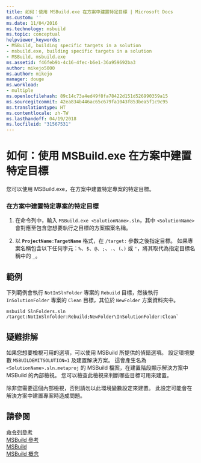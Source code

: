 ```yaml
---
title: 如何：使用 MSBuild.exe 在方案中建置特定目標 | Microsoft Docs
ms.custom: ''
ms.date: 11/04/2016
ms.technology: msbuild
ms.topic: conceptual
helpviewer_keywords:
- MSBuild, building specific targets in a solution
- msbuild.exe, building specific targets in a solution
- MSBuild, msbuild.exe
ms.assetid: f46feb9b-4c16-4fec-b6e1-36a959692ba3
author: mikejo5000
ms.author: mikejo
manager: douge
ms.workload:
- multiple
ms.openlocfilehash: 89c14c73a4ed49f8fa78422d151d526990359a15
ms.sourcegitcommit: 42ea834b446ac65c679fa1043f853bea5f1c9c95
ms.translationtype: HT
ms.contentlocale: zh-TW
ms.lasthandoff: 04/19/2018
ms.locfileid: "31567531"
---
```

# <a name="how-to-build-specific-targets-in-solutions-by-using-msbuildexe"></a>如何：使用 MSBuild.exe 在方案中建置特定目標
您可以使用 MSBuild.exe，在方案中建置特定專案的特定目標。  
  
### <a name="to-build-a-specific-target-of-a-specific-project-in-a-solution"></a>在方案中建置特定專案的特定目標  
  
1.  在命令列中，輸入 `MSBuild.exe <SolutionName>.sln`，其中 `<SolutionName>` 會對應至包含您想要執行之目標的方案檔案名稱。  
  
2. 以 **`ProjectName`**`:`**`TargetName`** 格式，在 `/target:` 參數之後指定目標。 如果專案名稱包含以下任何字元：`%`、`$`、`@`、`;`、`.`、`(`、`)` 或 `'`，將其取代為指定目標名稱中的 `_`。
  
## <a name="example"></a>範例  
 下列範例會執行 `NotInSlnFolder` 專案的 `Rebuild` 目標，然後執行 `InSolutionFolder` 專案的 `Clean` 目標，其位於 `NewFolder` 方案資料夾中。  
  
```
msbuild SlnFolders.sln /target:NotInSlnfolder:Rebuild;NewFolder\InSolutionFolder:Clean`
```

## <a name="troubleshooting"></a>疑難排解

如果您想要檢視可用的選項，可以使用 MSBuild 所提供的偵錯選項。 設定環境變數 `MSBUILDEMITSOLUTION=1` 及建置解決方案。 這會產生名為 `<SolutionName>.sln.metaproj` 的 MSBuild 檔案，在建置階段顯示解決方案中 MSBuild 的內部檢視。 您可以檢查此檢視來判斷哪些目標可用來建置。

除非您需要這個內部檢視，否則請勿以此環境變數設定來建置。 此設定可能會在解決方案中建置專案時造成問題。

## <a name="see-also"></a>請參閱  
 [命令列參考](../msbuild/msbuild-command-line-reference.md)   
 [MSBuild 參考](../msbuild/msbuild-reference.md)   
 [ MSBuild](../msbuild/msbuild.md)  
 [MSBuild 概念](../msbuild/msbuild-concepts.md)
